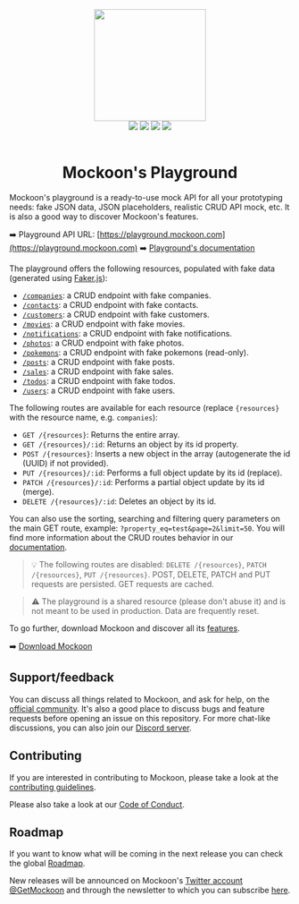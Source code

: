 <div align="center">
  <a href="https://mockoon.com" alt="mockoon logo">
    <img width="200" height="200" src="https://mockoon.com/images/logo-square-playground.png">
  </a>
  <br>
  <a href="https://mockoon.com/"><img src="https://img.shields.io/badge/Website-Go-green.svg?style=flat-square&colorB=1997c6"/></a>
  <a href="https://mockoon.com/newsletter/"><img src="https://img.shields.io/badge/Newsletter-Subscribe-green.svg?style=flat-square"/></a>
  <a href="https://twitter.com/GetMockoon"><img src="https://img.shields.io/badge/Twitter_@GetMockoon-follow-blue.svg?style=flat-square&colorB=1da1f2"/></a>
  <a href="https://discord.gg/FtJjkejKGp"><img src="https://img.shields.io/badge/Discord-go-blue.svg?style=flat-square&colorA=6c84d9&colorB=1da1f2"/></a>
  <br>
  <br>
  <h1>Mockoon's Playground</h1>
</div>

Mockoon's playground is a ready-to-use mock API for all your prototyping needs: fake JSON data, JSON placeholders, realistic CRUD API mock, etc. It is also a good way to discover Mockoon's features.

➡️ Playground API URL: [https://playground.mockoon.com](https://playground.mockoon.com)
➡️ [Playground's documentation](https://mockoon.com/playground/)

The playground offers the following resources, populated with fake data (generated using [Faker.js](https://fakerjs.dev/)):

- [`/companies`](https://playground.mockoon.com/companies): a CRUD endpoint with fake companies.
- [`/contacts`](https://playground.mockoon.com/contacts): a CRUD endpoint with fake contacts.
- [`/customers`](https://playground.mockoon.com/customers): a CRUD endpoint with fake customers.
- [`/movies`](https://playground.mockoon.com/movies): a CRUD endpoint with fake movies.
- [`/notifications`](https://playground.mockoon.com/notifications): a CRUD endpoint with fake notifications.
- [`/photos`](https://playground.mockoon.com/photos): a CRUD endpoint with fake photos.
- [`/pokemons`](https://playground.mockoon.com/pokemons): a CRUD endpoint with fake pokemons (read-only).
- [`/posts`](https://playground.mockoon.com/posts): a CRUD endpoint with fake posts.
- [`/sales`](https://playground.mockoon.com/sales): a CRUD endpoint with fake sales.
- [`/todos`](https://playground.mockoon.com/todos): a CRUD endpoint with fake todos.
- [`/users`](https://playground.mockoon.com/users): a CRUD endpoint with fake users.

The following routes are available for each resource (replace `{resources}` with the resource name, e.g. `companies`):

- `GET /{resources}`: Returns the entire array.
- `GET /{resources}/:id`: Returns an object by its id property.
- `POST /{resources}`: Inserts a new object in the array (autogenerate the id (UUID) if not provided).
- `PUT /{resources}/:id`: Performs a full object update by its id (replace).
- `PATCH /{resources}/:id`: Performs a partial object update by its id (merge).
- `DELETE /{resources}/:id`: Deletes an object by its id.

You can also use the sorting, searching and filtering query parameters on the main GET route, example: `?property_eq=test&page=2&limit=50`. You will find more information about the CRUD routes behavior in our [documentation](https://mockoon.com/docs/latest/api-endpoints/crud-routes/).

> 💡 The following routes are disabled: `DELETE /{resources}`, `PATCH /{resources}`, `PUT /{resources}`. POST, DELETE, PATCH and PUT requests are persisted. GET requests are cached.

> ⚠️ The playground is a shared resource (please don't abuse it) and is not meant to be used in production. Data are frequently reset.

To go further, download Mockoon and discover all its [features](https://mockoon.com/features/).

➡️ [Download Mockoon](https://mockoon.com/download/)

## Support/feedback

You can discuss all things related to Mockoon, and ask for help, on the [official community](https://github.com/mockoon/mockoon/discussions). It's also a good place to discuss bugs and feature requests before opening an issue on this repository. For more chat-like discussions, you can also join our [Discord server](https://discord.gg/FtJjkejKGp).

## Contributing

If you are interested in contributing to Mockoon, please take a look at the [contributing guidelines](https://github.com/mockoon/mockoon/blob/main/CONTRIBUTING.md).

Please also take a look at our [Code of Conduct](https://github.com/mockoon/mockoon/blob/main/CODE_OF_CONDUCT.md).

## Roadmap

If you want to know what will be coming in the next release you can check the global [Roadmap](https://mockoon.com/public-roadmap/).

New releases will be announced on Mockoon's [Twitter account @GetMockoon](https://twitter.com/GetMockoon) and through the newsletter to which you can subscribe [here](https://mockoon.com/newsletter/).
